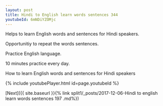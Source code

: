 ```yaml
---
layout: post
title: Hindi to English learn words sentences 344 
youtubeId: 6mNDiYZOMjc
---
```

 
 
Helps to learn English words and sentences for Hindi speakers.

Opportunitiy to repeat the words sentences. 

Practice English language. 
 
10 minutes practice every day. 
 
How to learn English words and sentences for Hindi speakers 
 
{% include youtubePlayer.html id=page.youtubeId %}
 
 
[Next]({{ site.baseurl }}{% link  split1/_posts/2017-12-06-Hindi to english learn words sentences 197 .md%})
 
